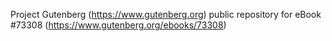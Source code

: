 Project Gutenberg (https://www.gutenberg.org) public repository for eBook #73308 (https://www.gutenberg.org/ebooks/73308)
